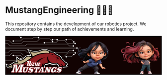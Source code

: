# MustangEngineering 🤖🇵🇦
This repository contains the development of our robotics project. We document step by step our path of achievements and learning.


![](https://github.com/NewMustangAlpha/MustangEngineering/blob/e2f8a8236dd0a5e6487d781c6de44d72feb4d719/Header%20NewMustang.png)
 
